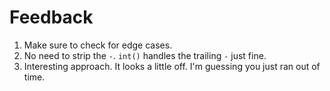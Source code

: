 # Feedback

1. Make sure to check for edge cases.
2. No need to strip the `-`. `int()` handles the trailing `-` just fine.
3. Interesting approach. It looks a little off. I'm guessing you just ran out
of time.
